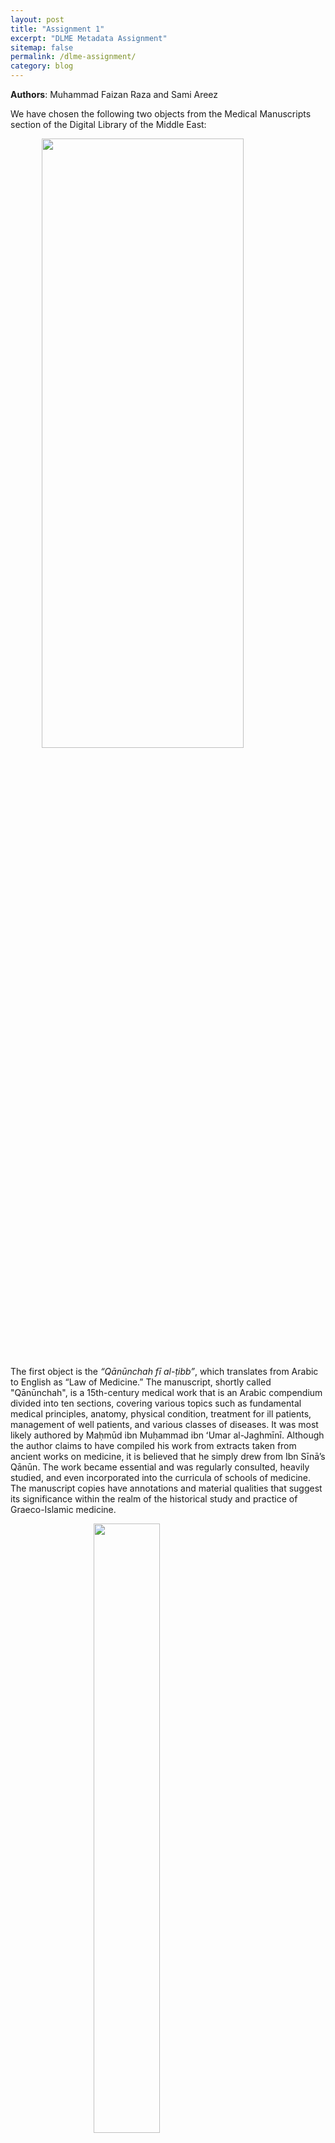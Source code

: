 ```yaml
---
layout: post
title: "Assignment 1"
excerpt: "DLME Metadata Assignment"
sitemap: false
permalink: /dlme-assignment/
category: blog
---
```

**Authors**: Muhammad Faizan Raza and Sami Areez

We have chosen the following two objects from the Medical Manuscripts section of the Digital Library of the Middle East:

<img src="/assets/comparison.png" style="width:80%; height:50%; margin-left:10%;" />

The first object is the *“Qānūnchah fī al-ṭibb”*, which translates from Arabic to English as “Law of Medicine.” The manuscript, shortly called "Qānūnchah", is a 15th-century medical work that is an Arabic compendium divided into ten sections, covering various topics such as fundamental medical principles, anatomy, physical condition, treatment for ill patients, management of well patients, and various classes of diseases. It was most likely authored by Maḥmūd ibn Muḥammad ibn ʻUmar al-Jaghmīnī. Although the author claims to have compiled his work from extracts taken from ancient works on medicine, it is believed that he simply drew from Ibn Sīnā’s Qānūn. The work became essential and was regularly consulted, heavily studied, and even incorporated into the curricula of schools of medicine. The manuscript copies have annotations and material qualities that suggest its significance within the realm of the historical study and practice of Graeco-Islamic medicine.
<figure>
<img src="/assets/qanuncha.jpg" style="width:50%; height:50%; margin-left:22%;"/>
<figcaption style="text-align: center;">Qānūnchah fī al-ṭibb pg 3</figcaption>
</figure>

 The second object that we have selected is the Arabic book *“Kitāb al-bayzarah”*, which translates to “Book of Falconry.” It is a Treatise on falconry focussing on the health and treatment of birds of prey by an unnamed author. The text is divided into two treatises (مقالتان) or parts (جزءان), each subdivided into chapters (أبواب). Treatise One is devoted to general information about birds of prey, their anatomical make-up (based on Galenic humoral pathology), physical characteristics etc. Treatise Two describes specific illnesses, their signs and treatments.
<figure>
<img src="/assets/bayzarah.jpg" style="width:50%; height:50%; margin-left:25%;"/>
<figcaption style="text-align: center;">Kitāb al-bayzarah pg 1r</figcaption>
</figure>

After gathering the metadata from the Digital Library of the Middle East, we compared them both on various aspects using the following table below:




| Metadata            | Object 1                                                                                                                                                                                                                                                                                                                                              | Object 2                                                                                                                   |
| :-----------------: | :---------------------------------------------------------------------------------------------------------------------------------------------------------------------------------------------------------------------------------------------------------------------------------------------------------------------------------------------------: | :------------------------------------------------------------------------------------------------------------------------: |
| Title               | Qānūnchah fī al-ṭibb                                                                                                                                                                                                                                                                                                                                  | Kitāb al-bayzarah                                                                                                          |
| Date                | 1475 or 1476                                                                                                                                                                                                                                                                                                                                          | 1787                                                                                                                       |
| Author              | Maḥmūd ibn Muḥammad al-Jaghmīnī                                                                                                                                                                                                                                                                                                                       | Unknown                                                                                                                    |
| Contributor         | Ṣābūnī, Muḥammad ibn Muḥammad                                                                                                                                                                                                                                                                                                                         | David Fetto                                                                                                                |
| Type                | Manuscript                                                                                                                                                                                                                                                                                                                                            | Manuscript                                                                                                                 |
| Language            | Arabic                                                                                                                                                                                                                                                                                                                                                | Arabic                                                                                                                     |
| Subject             | Manuscripts, Arabic Medicine,Arab | Veterinary medicine -- Early works to 1800, Falconry -- Early works to 1800                                                |
| Binding             | A Type III binding covered in brown leather and cream colored textile with a tooled central motif and accents in annular stamps, lined with blue-tinted and untinted laid paper, sewn mainly in heavy cream thread, in fair condition with some abrasion, lifting and losses of leather, staining, and spine slant                                    | British Museum binding                                                                                                     |
| Material            | The manuscript is written on non-European (likely Arab) laid paper with 10 laid lines per cm and chain lines, with sturdy and well-burnished pages, and includes opening replacement leaves with crescent and crown-star-crescent watermarks, as well as later replacement leaves in European laid paper with visible "E B".                          | Western laid paper, with watermark visible in gutter of most openings                                                      |
| Layout              | Written in 9 lines per page ; frame-ruled                                                                                                                                                                                                                                                                                                             | No ruling visible; 10-11 lines per page; vertical spacing 7 lines per 10 cm                                                |
| Script              | The manuscript is written in a bold and elegant Nastaʻlīq hand, virtually serifless with slight effects of words descending to baseline and occasional exaggerated curvilinear descenders, with text on opening replacement folia in a different hand as the ownership statement, and a replacement leaf carrying pp.17-18 in a still different hand. | Naskh ; the scribe is Mullā Maṭar ibn ‘Abd Allāh al-Ṭawqī (ملا مطر ابن عبد الله الطوقي; see colophon , f. 148r, lines 1-8) |
| Dimensions          | 129 leaves : paper ; 130 x 97 (95 x 50) mm                                                                                                                                                                                                                                                                                                            | 213 x 150 mm leaf [155 x 112 mm written (frame dimensions)]                                                                |
| Holding Institution | University of Michigan | British Library. India Office Records and Private Papers                                                                   |
| Rights              | Public Domain                                                                                                                                                                                                                                                                                                                                         | Public Domain                                                                                                              |
| Identifier | Not given | 81055/vdc_100028123593.0x000001_ar, 81055/vdc_100028123593.0x000001_en Or 8187 |

As you can see from the comparison above, the metadata for the first manuscript, Qānūnchah fī al-ṭibb was generally more descriptive. we had to summarize the descriptions of the bindings, material and script as they were even longer than the ones we had mentioned. One of the cons of having such elaborate descriptions and not a very concise one is the difficulty that arises from it when it comes to formatting a short or precise search query for these items; which in this case, is tough to create. Apart from the depth in the details, the metadata of both the manuscripts have all the bases covered and provide information about all the aspects. Even though both the manuscripts are from different libraries: the first one from University of Michigan and second from the British library, their description narrative is a lot similar in how they describe the manuscript. Both manuscripts came from English based libraries so there weren't any translation issues and hence no discrepancies. One very important difference though is the author not being mentioned in the second manuscript but upon further research we realized the author could not be traced and hence it's mentioned as anonymous on all websites. 

Both objects from our sample have an extensive catalogue of metadata attached to them, as is commonly the case for such digital archives of confederated libraries. But the variance of formatting and narration of our requisite data across platforms (DLME itself and the contributor websites of respective pieces) make up for an interesting albeit slightly inconvenient circumstances. 

Kitab al-bayzarah, our 2nd sample, seems to be the more easily and readily discoverable one of the two for anyone curious enough to search it up on the web by simply typing in the name of the document, even without the special characters, on popular search engines (the result being a link to the original contributors website within the first 3 search results across popular search engines). That too despite having a rather congested and unarranged description tab. 

Qanunchah fi al-tibb - our 1st sample, on the other hand, suffers from a lack of discoverability.
The best outputs we achieved by running a search by its name, with the special character or otherwise, across popular search engines were remotely related documents and manuscripts, or simply different copies of the same category, from across different digital archives. None of them were the ones we were working with.
Unlike our 2nd sample, it does have neatly arranged and categorized metadata in terms of its description but it does suffer from a lack of unique identifier in its metadata, a key component and metadata for any sort of further research or analysis. This further hinders the experiment as it cannot be put into present Mirador for comparative analysis for the same aforementioned reasons. 

There is a lot to take away from this study. For one, metadata is critical to the discoverability of cultural objects in federated digital libraries. It serves as a bridge between the physical object and the digital representation of that object, providing information about its creator, subject, format, and other relevant details. Metadata allows users to search, browse, and filter digital collections, which is essential to finding the resources they need.

Incomplete metadata can have a significant impact on the discoverability of cultural objects. For example, if an object is missing key metadata, such as its creator or date, it may not show up in search results or may be difficult to find among other similar objects. Additionally, inconsistent or inaccurate metadata can lead to confusion or errors when using digital libraries. Something that became evident during our work with the Qanunchah fi al-tibb.

The lack of a properly organized information present in the metadata of Kitab al-bayzarah, our 2nd sample, was more than made up for in the comprehensive and structured metadata in its original contributors website; fleshed with all the relevant metadata one might deem necessary for further analysis of the piece. 
Qanunchah fi al-tibb, on the other hand, struggles from a lack of a unique identifier from both the DLME and its contributor website (University of Michigan). Something that causes further issues as the ones we addressed earlier.

All being said, metadata too comes at a cost. Though it varies depending on the size and complexity of the collection, as well as the resources available for creating and maintaining metadata, it is safe to say that the objects of our sample fall on the south end of the cost and complexity spectrum for the nature of it. Creating high-quality metadata can be time-consuming and resource-intensive, requiring skilled staff and specialized tools. However, the cost of metadata can be reduced through the use of automated tools and crowdsourcing, which can help to streamline the process and make it more cost-effective.

To make metadata better, it is important to invest in creating high-quality metadata at the outset of a project and to maintain it over time. This requires a commitment to standards and best practices for metadata creation and management, as well as ongoing training and support for staff involved in metadata creation. Additionally, it is important to involve end-users in the process of creating metadata, as they can provide valuable insights and feedback on the usability and effectiveness of the metadata.


**References**

Jaghmīnī, Maḥmūd ibn Muḥammad. Qānūnchah Fī Al-Ṭibb. Possibly between 1475-1476.

Kitāb al-bayzarah كتاب البيزرة, British Library: Oriental Manuscripts, Or 8187, in Qatar Digital Library <https://www.qdl.qa/node/9477>